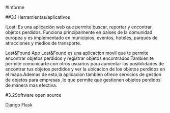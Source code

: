 


#Informe

##3.1 Herramientas/aplicativos

iLost: Es una aplicación web que permite buscar, reportar y encontrar objetos perdidos. Funciona principalmente en países de la comunidad europea y es implementado en municipios, eventos, hoteles, parques de atracciones y medios de transporte.

Lost&Found App Lost&Found es una aplicacion movil que te permite encontrar objetos perdidos y registrar objetos encontrados.Tambien te permite comunicarte con otros usuarios para aumentar las posibilidades de encontrar tus objetos perdidos y ver la ubicacion de los objetos perdidos en el mapa.Ademas de esto,la aplicacion tambien ofrece servicios de gestion de objetos para empresas ,lo que permite que gestionen objetos perdidos de manera mas efectiva.

#3.2Software open source

Django Flask
